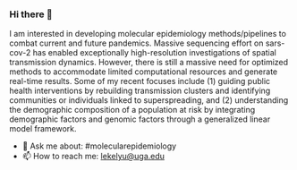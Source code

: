 ### Hi there 👋

I am interested in developing molecular epidemiology methods/pipelines to combat current and future pandemics. Massive sequencing effort on sars-cov-2 has enabled exceptionally high-resolution investigations of spatial transmission dynamics. However, there is still a massive need for optimized methods to accommodate limited computational resources and generate real-time results. Some of my recent focuses include (1) guiding public health interventions by rebuilding transmission clusters and identifying communities or individuals linked to superspreading, and (2) understanding the demographic composition of a population at risk by integrating demographic factors and genomic factors through a generalized linear model framework.

- 💬 Ask me about: #molecularepidemiology
- 📫 How to reach me: lekelyu@uga.edu

